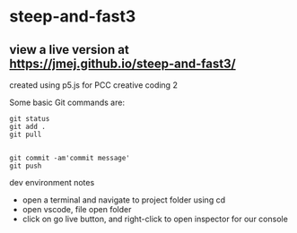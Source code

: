 # steep-and-fast3

## view a live version at https://jmej.github.io/steep-and-fast3/

created using p5.js for PCC creative coding 2


Some basic Git commands are:
```
git status
git add .
git pull


git commit -am'commit message'
git push
```

dev environment notes
- open a terminal and navigate to project folder using cd
- open vscode, file open folder
- click on go live button, and right-click to open inspector for our console

